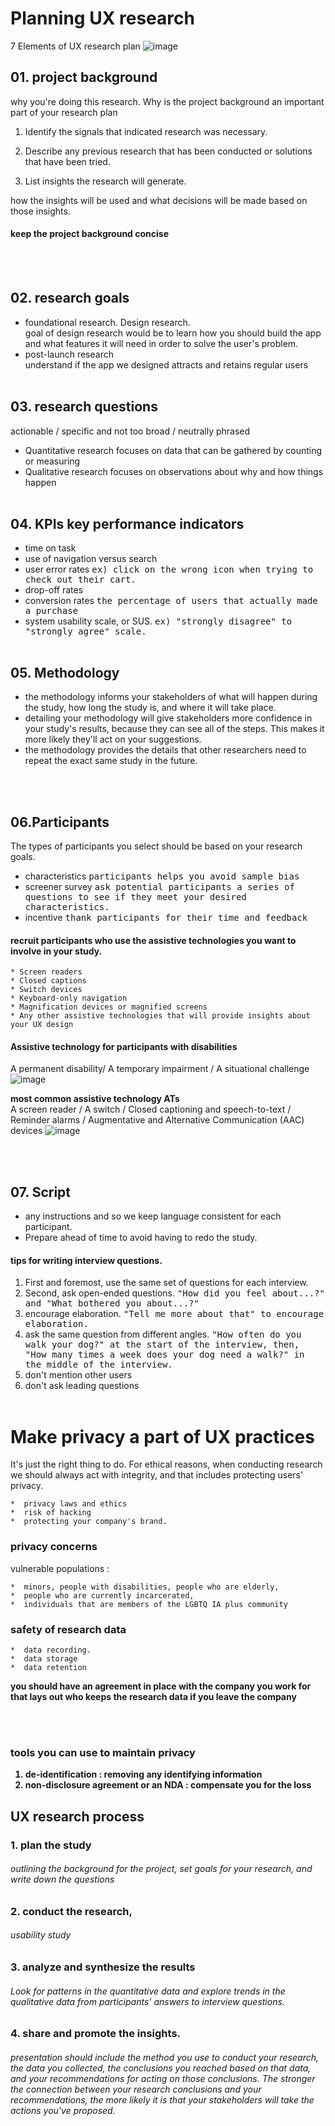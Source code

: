 # Planning UX research 

7 Elements of UX research plan
![image](https://github.com/minj2/ux-study/blob/b2dd5595f16c68bbb66442863587dad78a53779c/CRS4-01-Planning-UX-research-studies/mjlee/images/224575369-c7a86562-8209-41cc-8825-dc30bc4eaeeb.png)

## 01. project background
  why you're doing this research. Why is the project background an important part of your research plan
  01. Identify the signals that indicated research was necessary. 

  02. Describe any previous research that has been conducted or solutions that have been tried. 
  03. List insights the research will generate. 

how the insights will be used and what decisions will be made based on those insights. 
#### keep the project background concise  
<br/><br/>
## 02. research goals 
- foundational research. Design research.<br/>
goal of design research would be to learn how you should build the app and what features it will need in order to solve the user's problem.
- post-launch research <br/>
understand if the app we designed attracts and retains regular users
<br/><br/>
## 03. research questions
actionable / specific and not too broad / neutrally phrased 
-  Quantitative research focuses on data that can be gathered by counting or measuring 
-    Qualitative research focuses on observations about why and how things happen
<br/><br/>
## 04. KPIs key performance indicators
  *  time on task
  *  use of navigation versus search
  *  user error rates <kbd> ex) click on the wrong icon when trying to check out their cart. 
  *  drop-off rates
  *  conversion rates  <kbd> the percentage of users that actually made a purchase
  *  system usability scale, or SUS. <kbd> ex)  "strongly disagree" to "strongly agree" scale. 
 <br/><br/>
## 05. Methodology
- the methodology informs your stakeholders of what will happen during the study, how long the study is, and where it will take place. 
- detailing your methodology will give stakeholders more confidence in your study's results, because they can see all of the steps. This makes it more likely they'll act on your suggestions. 
- the methodology provides the details that other researchers need to repeat the exact same study in the future.

<br/><br/>
## 06.Participants
  The types of participants you select should be based on your research goals.
  - characteristics <kbd>participants helps you avoid sample bias
  - screener survey  <kbd> ask potential participants a series of questions to see if they meet your desired characteristics.
  - incentive <kbd>  thank participants for their time and feedback
  
 #### recruit participants who use the assistive technologies you want to involve in your study.
    * Screen readers
    * Closed captions
    * Switch devices
    * Keyboard-only navigation
    * Magnification devices or magnified screens
    * Any other assistive technologies that will provide insights about your UX design
  
 #### Assistive technology for participants with disabilities
 A permanent disability/ A temporary impairment / A situational challenge 
  ![image](https://github.com/minj2/ux-study/blob/fe638e1ab0f68dff6c0243d069813d2911aa14a4/CRS4-01-Planning-UX-research-studies/mjlee/images/224579918-5665ec4a-9ea3-4c56-9727-5dec2a140eb9.png)

  <b>most common assistive technology ATs</b><br/>
 A screen reader /  A switch / Closed captioning and speech-to-text / Reminder alarms / Augmentative and Alternative Communication (AAC) devices 
![image](https://github.com/minj2/ux-study/blob/fe638e1ab0f68dff6c0243d069813d2911aa14a4/CRS4-01-Planning-UX-research-studies/mjlee/images/224579925-c561f1f3-327e-4f67-ac74-c0a8ab6094f8.png)

<br/><br/>
  
## 07.  Script
- any instructions and so we keep language consistent for each participant. 
- Prepare ahead of time to avoid having to redo the study.   
####  tips for writing interview questions.  
01. First and foremost, use the same set of questions for each interview.
02. Second, ask open-ended questions. <kbd> "How did you feel about...?" and "What bothered you about...?"
03. encourage elaboration.  <kbd> "Tell me more about that" to encourage elaboration. 
04. ask the same question from different angles. <kbd> "How often do you walk your dog?" at the start of the interview, then, "How many times a week does your dog need a walk?" in the middle of the interview. 
05. don't mention other users
06. don't ask leading questions
  <br/><br/> 
# Make privacy a part of UX practices
 It's just the right thing to do. For ethical reasons, when conducting research we should always act with integrity, and that includes protecting users' privacy.
  
    *  privacy laws and ethics
    *  risk of hacking
    *  protecting your company's brand.
 
### privacy concerns
 vulnerable populations : <br/>
  
    *  minors, people with disabilities, people who are elderly, 
    *  people who are currently incarcerated, 
    *  individuals that are members of the LGBTQ IA plus community

### safety of research data
    *  data recording.
    *  data storage
    *  data retention
<b> you should have an agreement in place with the company you work for that lays out who keeps the research data if you leave the company 
  
  <br/><br/>
  
  
### tools you can use to maintain privacy  
  01. de-identification : removing any identifying information
  02. non-disclosure agreement or an NDA : compensate you for the loss 
## UX research process
### 1. plan the study
###### outlining the background for the project, set goals for your research, and write down the questions

### 2. conduct the research, 
###### usability study
### 3. analyze and synthesize the results 
######  Look for patterns in the quantitative data and explore trends in the qualitative data from participants' answers to interview questions.

### 4. share and promote the insights.
###### presentation should include the method you use to conduct your research, the data you collected, the conclusions you reached based on that data, and your recommendations for acting on those conclusions. The stronger the connection between your research conclusions and your recommendations, the more likely it is that your stakeholders will take the actions you've proposed. 
